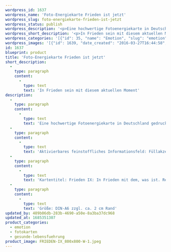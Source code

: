```yaml
---
wordpress_id: 1637
wordpress_name: 'Foto-Energiekarte Frieden ist jetzt'
wordpress_slug: foto-energiekarte-frieden-ist-jetzt
wordpress_status: publish
wordpress_description: '<p>Eine hochwertige Fotoenergiekarte in Deutschland gedruckt und in Handarbeit laminiert.  Sie ist in Postkartengröße (DIN-A6) gut zu transportieren und kann auch auf den Körper aufgelegt werden.</p><p>Aktivierbares feinstoffliches Informationsfeld: Füllakzeptanz (die Fülle im aktuellen Zustand akzeptieren) – Frieden – Akzeptanz: Frieden mit diesem aktuellen Moment schließen. Akzeptieren (annehmen), dass in der jeweilige Gegenwart, welche wir in jeder Sekunde wieder erleben, auch Fülle enthalten ist. Dass Gutes, Positives in jedem Moment unseres Daseins existiert. Frieden schließen mit der aktuellen Situation und dem was für uns in diesem Moment Realität ist.</p><p>Kartentitel: Frieden IX: In Frieden mit dem, was ist. Reihe: Frieden</p><p>Größe: DIN-A6 zzgl. ca. 2 cm Rand<br />Andere Formate sind individuell für Sie innerhalb weniger Tage herstellbar. Bitte kontaktieren Sie uns hierfür unter <a href="mailto:info@elvedenverlag.de">info@elvedenverlag.de</a>.</p><p><a href="https://my.feenbaum.de/anwendung-energiebilder-foto-laminiert/">Anwendungshinweise</a>      <a href="https://my.feenbaum.de/produktinformationen-fotokarten/">Produktinformationen</a></p>'
wordpress_short_description: '<p>In Frieden sein mit diesem aktuellen Moment<br /><em>Hinweis: Das Wasserzeichen „Elveden Verlag Energiebild“ wird nicht mit gedruckt</em></p>'
wordpress_categories: '[{"id": 35, "name": "Emotion", "slug": "emotion"}, {"id": 23, "name": "Fotokarten", "slug": "fotokarten"}, {"id": 38, "name": "Gesunde Lebensf\u00fchrung", "slug": "gesunde-lebensfuehrung"}]'
wordpress_images: '[{"id": 1639, "date_created": "2016-03-27T16:44:58", "date_created_gmt": "2016-03-27T12:44:58", "date_modified": "2016-03-27T16:44:58", "date_modified_gmt": "2016-03-27T12:44:58", "src": "https://my.feenbaum.de/wp-content/uploads/2016/03/FRIEDEN-IX_800x800-W-1.jpeg", "name": "FRIEDEN-IX_800x800-W", "alt": ""}]'
id: 1637
blueprint: product
title: 'Foto-Energiekarte Frieden ist jetzt'
short_description:
  -
    type: paragraph
    content:
      -
        type: text
        text: 'In Frieden sein mit diesem aktuellen Moment'
description:
  -
    type: paragraph
    content:
      -
        type: text
        text: 'Eine hochwertige Fotoenergiekarte in Deutschland gedruckt und in Handarbeit laminiert.  Sie ist in Postkartengröße (DIN-A6) gut zu transportieren und kann auch auf den Körper aufgelegt werden.'
  -
    type: paragraph
    content:
      -
        type: text
        text: 'Aktivierbares feinstoffliches Informationsfeld: Füllakzeptanz (die Fülle im aktuellen Zustand akzeptieren) – Frieden – Akzeptanz: Frieden mit diesem aktuellen Moment schließen. Akzeptieren (annehmen), dass in der jeweilige Gegenwart, welche wir in jeder Sekunde wieder erleben, auch Fülle enthalten ist. Dass Gutes, Positives in jedem Moment unseres Daseins existiert. Frieden schließen mit der aktuellen Situation und dem was für uns in diesem Moment Realität ist.'
  -
    type: paragraph
    content:
      -
        type: text
        text: 'Kartentitel: Frieden IX: In Frieden mit dem, was ist. Reihe: Frieden'
  -
    type: paragraph
    content:
      -
        type: text
        text: 'Größe: DIN-A6 zzgl. ca. 2 cm Rand'
updated_by: 489b06db-283b-4690-a50e-8a3ba37dc968
updated_at: 1685351307
product_categories:
  - emotion
  - fotokarten
  - gesunde-lebensfuehrung
product_image: FRIEDEN-IX_800x800-W-1.jpeg
---
```

